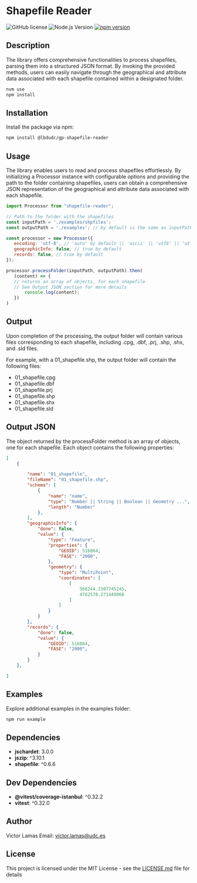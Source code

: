 # Shapefile Reader

![GitHub license](https://img.shields.io/badge/license-ISC-blue.svg)
![Node.js Version](https://img.shields.io/badge/node-%3E%3D%2012.0.0-brightgreen.svg)
[![npm version](https://badge.fury.io/js/shapefile-reader.svg)](https://badge.fury.io/js/shapefile-reader)

## Description

The library offers comprehensive functionalities to process shapefiles, parsing them into a structured JSON format. By invoking the provided methods, users can easily navigate through the geographical and attribute data associated with each shapefile contained within a designated folder.

```bash
nvm use
npm install
```

## Installation

Install the package via npm:

```bash
npm install @lbdudc/gp-shapefile-reader
```

## Usage

The library enables users to read and process shapefiles effortlessly. By initializing a Processor instance with configurable options and providing the path to the folder containing shapefiles, users can obtain a comprehensive JSON representation of the geographical and attribute data associated with each shapefile.

 ```js
import Processor from "shapefile-reader";

// Path to the folder with the shapefiles
const inputPath = './examples/shpfiles';
const outputPath = './examples'; // by default is the same as inputPath /output

const processor = new Processor({
    encoding: 'utf-8', // 'auto' by default || 'ascii' || 'utf8' || 'utf-8' || 'latin1' || 'binary' || 'base64' || 'hex'
    geographicInfo: false, // true by default
    records: false, // true by default
});

processor.processFolder(inputPath, outputPath).then(
    (content) => {
    // returns an array of objects, for each shapefile
    // See Output JSON section for more details
        console.log(content);
    })
)
```

## Output

Upon completion of the processing, the output folder will contain various files corresponding to each shapefile, including .cpg, .dbf, .prj, .shp, .shx, and .sld files.

For example, with a 01_shapefile.shp, the output folder will contain the following files:

- 01_shapefile.cpg
- 01_shapefile.dbf
- 01_shapefile.prj
- 01_shapefile.shp
- 01_shapefile.shx
- 01_shapefile.sld

## Output JSON

The object returned by the processFolder method is an array of objects, one for each shapefile. Each object contains the following properties:

```json
[
    {

        "name": "01_shapefile",
        "fileName": "01_shapefile.shp",
        "schema": [
            {
                "name": "name",
                "type": "Number || String || Boolean || Geometry ...",
                "length": "Number"
            },
        ],
        "geographicInfo": {
            "done": false,
            "value": {
                "type": "Feature",
                "properties": {
                    "GEOID": 516864,
                    "FASE": "2000",
                },
                "geometry": {
                    "type": "MultiPoint",
                    "coordinates": [
                        [
                            568244.3307745245,
                            4782578.271440068
                        ]
                    ]
                }
            }
        },
        "records": {
            "done": false,
            "value": {
                "GEOID": 516864,
                "FASE": "2000",
            }
        }
    },

]
```

## Examples

Explore additional examples in the examples folder:

```bash
npm run example

```

## Dependencies

- **jschardet**: 3.0.0
- **jszip**: ^3.10.1
- **shapefile**: ^0.6.6

## Dev Dependencies

- **@vitest/coverage-istanbul**: ^0.32.2
- **vitest**: ^0.32.0

## Author

Victor Lamas
Email: <victor.lamas@udc.es>

## License

This project is licensed under the MIT License - see the [LICENSE.md](LICENSE.md) file for details
